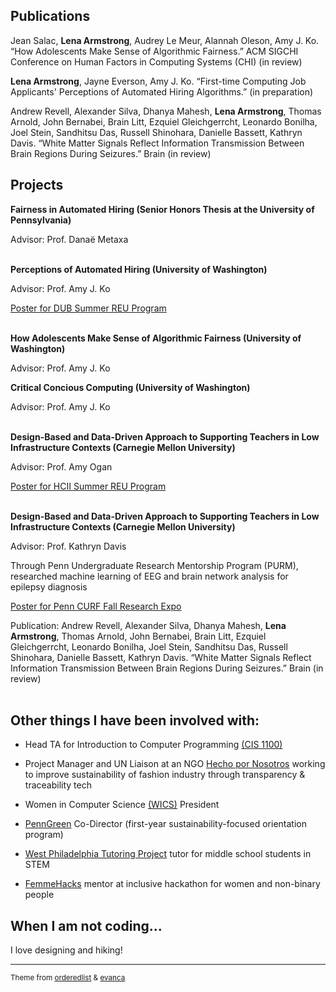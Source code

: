 ## Publications

Jean Salac, **Lena Armstrong**, Audrey Le Meur, Alannah Oleson, Amy J. Ko. “How Adolescents Make Sense of Algorithmic
Fairness.” ACM SIGCHI Conference on Human Factors in Computing Systems (CHI) (in review)

**Lena Armstrong**, Jayne Everson, Amy J. Ko. “First-time Computing Job Applicants' Perceptions of Automated Hiring
Algorithms.” (in preparation)

Andrew Revell, Alexander Silva, Dhanya Mahesh, **Lena Armstrong**, Thomas Arnold, John Bernabei, Brain Litt, Ezquiel Gleichgerrcht, Leonardo Bonilha, Joel Stein, Sandhitsu Das, Russell Shinohara, Danielle Bassett, Kathryn Davis. “White Matter Signals Reflect Information Transmission Between Brain Regions During Seizures.” Brain (in review)


## Projects

**Fairness in Automated Hiring (Senior Honors Thesis at the University of Pennsylvania)**

Advisor: Prof. Danaë Metaxa 
<br></br>


**Perceptions of Automated Hiring (University of Washington)**

Advisor: Prof. Amy J. Ko

[Poster for DUB Summer REU Program](https://drive.google.com/file/d/1UyxGvT0-nu_sn6QEYdcHQVPNW3HBybPa/view?usp=sharing)
<br></br>


**How Adolescents Make Sense of Algorithmic Fairness (University of Washington)**

Advisor: Prof. Amy J. Ko


**Critical Concious Computing (University of Washington)**

Advisor: Prof. Amy J. Ko
<br></br>


**Design-Based and Data-Driven Approach to Supporting Teachers in Low Infrastructure Contexts (Carnegie Mellon University)**

Advisor: Prof. Amy Ogan

[Poster for HCII Summer REU Program](https://drive.google.com/file/d/1dgRMjN74YXSNIuabXClYMu3LJKMMRVH7/view?usp=sharing)
<br></br>


**Design-Based and Data-Driven Approach to Supporting Teachers in Low Infrastructure Contexts (Carnegie Mellon University)**

Advisor: Prof. Kathryn Davis

Through Penn Undergraduate Research Mentorship Program (PURM), researched machine learning of EEG and brain network analysis for epilepsy diagnosis 

[Poster for Penn CURF Fall Research Expo]([https://drive.google.com/file/d/1dgRMjN74YXSNIuabXClYMu3LJKMMRVH7/view?usp=sharing](https://presentations.curf.upenn.edu/poster/machine-learning-eeg-help-diagnose-epilepsy-predicting-functional-connectivity-structural))

Publication: Andrew Revell, Alexander Silva, Dhanya Mahesh, **Lena Armstrong**, Thomas Arnold, John Bernabei, Brain Litt, Ezquiel Gleichgerrcht, Leonardo Bonilha, Joel Stein, Sandhitsu Das, Russell Shinohara, Danielle Bassett, Kathryn Davis. “White Matter Signals Reflect Information Transmission Between Brain Regions During Seizures.” Brain (in review)
<br></br>


## Other things I have been involved with:

- Head TA for Introduction to Computer Programming [(CIS 1100)](https://www.cis.upenn.edu/~cis110/current/staff.html)

- Project Manager and UN Liaison at an NGO [Hecho por Nosotros](https://www.hechoxnosotros.org/) working to improve sustainability of fashion industry through transparency & traceability tech 

- Women in Computer Science [(WICS)](https://wics.cis.upenn.edu/program.html) President

- [PennGreen](https://sustainability.upenn.edu/participate/students/penngreen-pre-orientation) Co-Director (first-year sustainability-focused orientation program)

- [West Philadelphia Tutoring Project](https://upennwptp.weebly.com/) tutor for middle school students in STEM

- [FemmeHacks](https://femmehacks.io/) mentor at inclusive hackathon for women and non-binary people 


## When I am not coding...

I love designing and hiking!



---
<p><small>Theme from <a href="https://github.com/orderedlist">orderedlist</a> & <a href="https://github.com/evanca">evanca</a></small></p>
